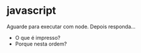 # javascript

Aguarde para executar com node. Depois responda...

- O que é impresso?
- Porque nesta ordem?
